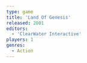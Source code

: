 ```yaml
---
type: game
title: 'Land Of Genesis'
released: 2001
editors: 
  - 'ClearWater Interactive'
players: 1
genres:
  - Action
---
```

